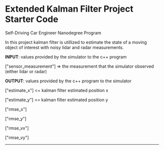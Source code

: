 
# Extended Kalman Filter Project Starter Code
Self-Driving Car Engineer Nanodegree Program

In this project kalman filter is utillized to estimate the state of a moving object of interest with noisy lidar and radar measurements. 

**INPUT**: values provided by the simulator to the c++ program

["sensor_measurement"] => the measurement that the simulator observed (either lidar or radar)


**OUTPUT**: values provided by the c++ program to the simulator

["estimate_x"] <= kalman filter estimated position x

["estimate_y"] <= kalman filter estimated position y

["rmse_x"]

["rmse_y"]

["rmse_vx"]

["rmse_vy"]

---
